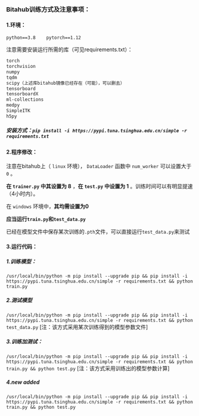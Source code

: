 ### Bitahub训练方式及注意事项：

#### 1.环境：

`python==3.8	pytorch==1.12`

注意需要安装运行所需的库（可见requirements.txt）：

```txt
torch
torchvision
numpy
tqdm
scipy（上述库bitahub镜像已经存在（可能），可以删去）
tensorboard
tensorboardX
ml-collections
medpy
SimpleITK
h5py
```

##### 安装方式：`pip install -i https://pypi.tuna.tsinghua.edu.cn/simple -r requirements.txt`

#### 2.程序修改：

注意在bitahub上（ `linux`  环境）， `DataLoader` 函数中 `num_worker` 可以设置大于 `0` 。

**在 `trainer.py` 中其设置为 8** ，**在 `test.py` 中设置为 1** 。训练时间可以有明显提速（4小时内）。

在 `windows` 环境中，**其均需设置为0**

**应当运行`train.py`和`test_data.py`**

已经在模型文件中保存某次训练的`.pth`文件，可以直接运行`test_data.py`来测试

#### 3.运行代码：

##### 1.训练模型：
`/usr/local/bin/python -m pip install --upgrade pip && pip install -i https://pypi.tuna.tsinghua.edu.cn/simple -r requirements.txt && python train.py`

##### 2.测试模型 
`/usr/local/bin/python -m pip install --upgrade pip && pip install -i https://pypi.tuna.tsinghua.edu.cn/simple -r requirements.txt && python test_data.py` [注：该方式采用某次训练得到的模型参数文件]

##### 3.训练加测试：
`/usr/local/bin/python -m pip install --upgrade pip && pip install -i https://pypi.tuna.tsinghua.edu.cn/simple -r requirements.txt && python train.py && python test.py` [注：该方式采用训练出的模型参数计算]

##### 4.new added
`/usr/local/bin/python -m pip install --upgrade pip && pip install -i https://pypi.tuna.tsinghua.edu.cn/simple -r requirements.txt && python train.py && python test.py `
